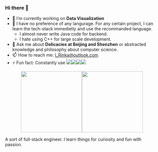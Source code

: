 ### Hi there 👋

<!--
**I-Rinka/I-Rinka** is a ✨ _special_ ✨ repository because its `README.md` (this file) appears on your GitHub profile.

Here are some ideas to get you started:

- 🔭 I’m currently working on ...
- 🌱 I’m currently learning ...
- 👯 I’m looking to collaborate on ...
- 🤔 I’m looking for help with ...
- 💬 Ask me about ...
- 📫 How to reach me: ...
- 😄 Pronouns: ...
- ⚡ Fun fact: ...
-->

- 🔭 I’m currently working on **Data Visualization**
- 🤔 I have no preference of any langurage. For any certain project, I can learn the tech-stack immedietly and use the recommanded language.
  -  I almost never write Java code for backend.
  -  I hate using C++ for large scale development.
- 💬 Ask me about **Delicacies at Beijing and Shenzhen** or abstracted knowledge and philosophy about computer science.
- 📫 How to reach me: I_Rinka@outlook.com
- ⚡ Fun fact: Constantly use
<img src="https://img.shields.io/badge/Editor-VsCode-informational?style=flat&logo=visual-studio-code&logoColor=white&color=33ADFF"><img src="https://img.shields.io/badge/Editor-VsCode-informational?style=flat&logo=visual-studio-code&logoColor=white&color=33ADFF"><img src="https://img.shields.io/badge/Editor-VsCode-informational?style=flat&logo=visual-studio-code&logoColor=white&color=33ADFF"><img src="https://img.shields.io/badge/Editor-VsCode-informational?style=flat&logo=visual-studio-code&logoColor=white&color=33ADFF">
<div align="center">
  <img src = "https://github-readme-stats.vercel.app/api/top-langs/?username=I-Rinka&langs_count=4&hide=html,css,JavaScript,Jupyter Notebook" height="200px"/><img src = "https://github-readme-stats.vercel.app/api?username=I-Rinka&show_icons=true&line_height=27&count_private=true" height="200px"/>
</div>

A sort of full-stack engineer. I learn things for curiosity and fun with passion.
